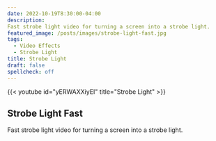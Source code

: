 ```yaml
---
date: 2022-10-19T8:30:00-04:00
description: 
Fast strobe light video for turning a screen into a strobe light.
featured_image: /posts/images/strobe-light-fast.jpg
tags:
  - Video Effects
  - Strobe Light
title: Strobe Light
draft: false
spellcheck: off
---
```


{{< youtube id="yERWAXXiyEI" title="Strobe Light" >}}

## Strobe Light Fast

Fast strobe light video for turning a screen into a strobe light.
